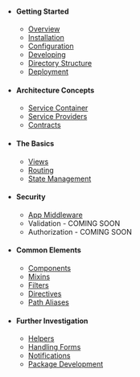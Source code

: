 - #### Getting Started
    - [Overview](/docs/{{version}}/getting-started#overview)
    - [Installation](/docs/{{version}}/getting-started#installation)
    - [Configuration](/docs/{{version}}/getting-started#configuration)
    - [Developing](/docs/{{version}}/getting-started#developing)
    - [Directory Structure](/docs/{{version}}/directory-structure)
    - [Deployment](/docs/{{version}}/deployment)
- #### Architecture Concepts
    - [Service Container](/docs/{{version}}/deployment)
    - [Service Providers](/docs/{{version}}/deployment)
    - [Contracts](/docs/{{version}}/deployment)
- #### The Basics
    - [Views](/docs/{{version}}/deployment)
    - [Routing](/docs/{{version}}/deployment)
    - [State Management](/docs/{{version}}/deployment)
- #### Security
    - [App Middleware](/docs/{{version}}/deployment)
    - Validation - COMING SOON
    - Authorization - COMING SOON
- #### Common Elements
    - [Components](/docs/{{version}}/deployment)
    - [Mixins](/docs/{{version}}/deployment)
    - [Filters](/docs/{{version}}/deployment)
    - [Directives](/docs/{{version}}/deployment)
    - [Path Aliases](/docs/{{version}}/deployment)
- #### Further Investigation
    - [Helpers](/docs/{{version}}/deployment)
    - [Handling Forms](/docs/{{version}}/deployment)
    - [Notifications](/docs/{{version}}/deployment)
    - [Package Development](/docs/{{version}}/deployment)    
    
